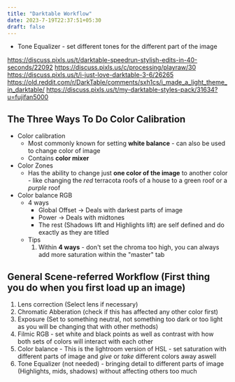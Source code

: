 ```yaml
---  
title: "Darktable Workflow"  
date: 2023-7-19T22:37:51+05:30  
draft: false  
---  
```


* Tone Equalizer - set different tones for the different part of the image


https://discuss.pixls.us/t/darktable-speedrun-stylish-edits-in-40-seconds/22092
https://discuss.pixls.us/c/processing/playraw/30
https://discuss.pixls.us/t/i-just-love-darktable-3-6/26265
https://old.reddit.com/r/DarkTable/comments/sxh1cs/i_made_a_light_theme_in_darktable/
https://discuss.pixls.us/t/my-darktable-styles-pack/31634?u=fujifan5000
## The Three Ways To Do Color Calibration
* Color calibration
	* Most commonly known for setting **white balance** - can also be used to change color of image
	* Contains **color mixer**
* Color Zones
	* Has the ability to change just **one color of the image** to another color - like changing the *red* terracota roofs of a house to a green roof or a *purple* roof
* Color balance RGB
	* 4 ways
		* Global Offset -> Deals with darkest parts of image
		* Power -> Deals with midtones
		* The rest (Shadows lift and Highlights lift) are self defined and do exactly as they are titled
	* Tips
		1. Within **4 ways** - don't set the chroma too high, you can always add more saturation within the "master" tab


## General Scene-referred Workflow (First thing you do when you first load up an image)
1. Lens correction (Select lens if necessary)
2. Chromatic Abberation (check if this has affected any other color first)
3. Exposure (Set to something neutral, not something too dark or too light as you will be changing that with other methods)
4. Filmic RGB - set white and black points as well as contrast with how both sets of colors will interact with each other
5. Color balance - This is the lightroom version of HSL - set saturation with different parts of image and *give* or *take* different colors away aswell
6. Tone Equalizer (not needed) - bringing detail to different parts of image (Highlights, mids, shadows) without affecting others too much